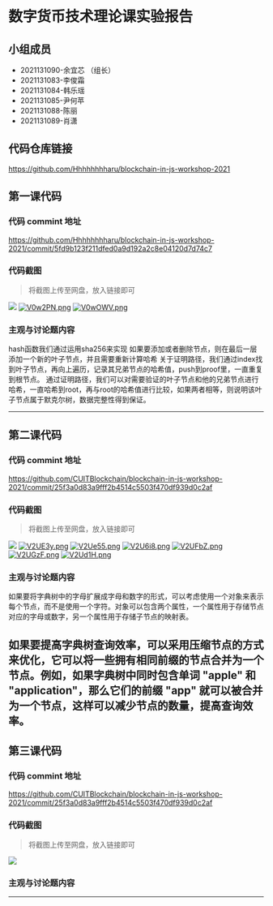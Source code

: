 # 数字货币技术理论课实验报告

## 小组成员

- 2021131090-余宜芯 （组长）
- 2021131083-李俊霜
- 2021131084-韩乐瑶
- 2021131085-尹何苹
- 2021131088-陈丽
- 2021131089-肖潇


## 代码仓库链接

https://github.com/Hhhhhhhharu/blockchain-in-js-workshop-2021


## 第一课代码


### 代码 commint 地址

https://github.com/Hhhhhhhharu/blockchain-in-js-workshop-2021/commit/5fd9b123f211dfed0a9d192a2c8e04120d7d74c7


### 代码截图

> 将截图上传至网盘，放入链接即可

![](链接)
[![V0w2PN.png](https://i.imgloc.com/2023/06/02/V0w2PN.png)](https://imgloc.com/i/V0w2PN)
[![V0wOWV.png](https://i.imgloc.com/2023/06/02/V0wOWV.png)](https://imgloc.com/i/V0wOWV)


### 主观与讨论题内容
hash函数我们通过运用sha256来实现
如果要添加或者删除节点，则在最后一层添加一个新的叶子节点，并且需要重新计算哈希
关于证明路径，我们通过index找到叶子节点，再向上遍历，记录其兄弟节点的哈希值，push到proof里，一直重复到根节点。
通过证明路径，我们可以对需要验证的叶子节点和他的兄弟节点进行哈希，一直哈希到root，再与root的哈希值进行比较，如果两者相等，则说明该叶子节点属于默克尔树，数据完整性得到保证。


---



## 第二课代码


### 代码 commint 地址

https://github.com/CUITBlockchain/blockchain-in-js-workshop-2021/commit/25f3a0d83a9fff2b4514c5503f470df939d0c2af


### 代码截图

> 将截图上传至网盘，放入链接即可

![](链接)
[![V2UE3y.png](https://i.imgloc.com/2023/06/08/V2UE3y.png)](https://imgloc.com/i/V2UE3y)
[![V2Ue55.png](https://i.imgloc.com/2023/06/08/V2Ue55.png)](https://imgloc.com/i/V2Ue55)
[![V2U6i8.png](https://i.imgloc.com/2023/06/08/V2U6i8.png)](https://imgloc.com/i/V2U6i8)
[![V2UFbZ.png](https://i.imgloc.com/2023/06/08/V2UFbZ.png)](https://imgloc.com/i/V2UFbZ)
[![V2UGzF.png](https://i.imgloc.com/2023/06/08/V2UGzF.png)](https://imgloc.com/i/V2UGzF)
[![V2Ud1H.png](https://i.imgloc.com/2023/06/08/V2Ud1H.png)](https://imgloc.com/i/V2Ud1H)


### 主观与讨论题内容

如果要将字典树中的字母扩展成字母和数字的形式，可以考虑使用一个对象来表示每个节点，而不是使用一个字符。对象可以包含两个属性，一个属性用于存储节点对应的字母或数字，另一个属性用于存储子节点的映射表。

如果要提高字典树查询效率，可以采用压缩节点的方式来优化，它可以将一些拥有相同前缀的节点合并为一个节点。例如，如果字典树中同时包含单词 "apple" 和 "application"，那么它们的前缀 "app" 就可以被合并为一个节点，这样可以减少节点的数量，提高查询效率。
---


## 第三课代码


### 代码 commint 地址

https://github.com/CUITBlockchain/blockchain-in-js-workshop-2021/commit/25f3a0d83a9fff2b4514c5503f470df939d0c2af


### 代码截图

> 将截图上传至网盘，放入链接即可

![](链接)


### 主观与讨论题内容



---
